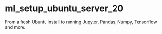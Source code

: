 # ml_setup_ubuntu_server_20
From a fresh Ubuntu install to running Jupyter, Pandas, Numpy, Tensorflow and more.
